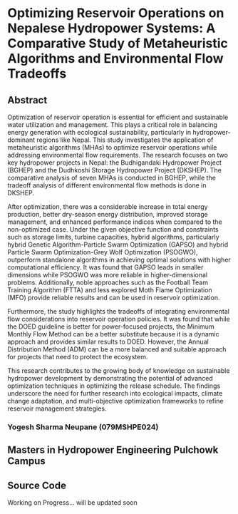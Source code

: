 # Optimizing Reservoir Operations on Nepalese Hydropower Systems: A Comparative Study of Metaheuristic Algorithms and Environmental Flow Tradeoffs
## Abstract

Optimization of reservoir operation is essential for efficient and sustainable water utilization and management. This plays a critical role in balancing energy generation with ecological sustainability, particularly in hydropower-dominant regions like Nepal. This study investigates the application of metaheuristic algorithms (MHAs) to optimize reservoir operations while addressing environmental flow requirements. The research focuses on two key hydropower projects in Nepal: the Budhigandaki Hydropower Project (BGHEP) and the Dudhkoshi Storage Hydropower Project (DKSHEP). The comparative analysis of seven MHAs is conducted in BGHEP, while the tradeoff analysis of different environmental flow methods is done in DKSHEP. 

After optimization, there was a considerable increase in total energy production, better dry-season energy distribution, improved storage management, and enhanced performance indices when compared to the non-optimized case. Under the given objective function and constraints such as storage limits, turbine capacities, hybrid algorithms, particularly hybrid Genetic Algorithm-Particle Swarm Optimization (GAPSO) and hybrid Particle Swarm Optimization-Grey Wolf Optimization (PSOGWO), outperform standalone algorithms in achieving optimal solutions with higher computational efficiency. It was found that GAPSO leads in smaller dimensions while PSOGWO was more reliable in higher-dimensional problems. Additionally, noble approaches such as the Football Team Training Algorithm (FTTA) and less explored Moth Flame Optimization (MFO) provide reliable results and can be used in reservoir optimization.

Furthermore, the study highlights the tradeoffs of integrating environmental flow considerations into reservoir operation policies. It was found that while the DOED guideline is better for power-focused projects, the Minimum Monthly Flow Method can be a better substitute because it is a dynamic approach and provides similar results to DOED. However, the Annual Distribution Method (ADM) can be a more balanced and suitable approach for projects that need to protect the ecosystem.

This research contributes to the growing body of knowledge on sustainable hydropower development by demonstrating the potential of advanced optimization techniques in optimizing the release schedule. The findings underscore the need for further research into ecological impacts, climate change adaptation, and multi-objective optimization frameworks to refine reservoir management strategies.

### Yogesh Sharma Neupane (079MSHPE024) 
Masters in Hydropower Engineering 
Pulchowk Campus
---

## Source Code

Working on Progress...
will be updated soon
